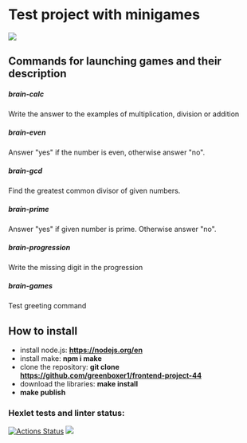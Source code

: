# Test project with minigames
<a href="https://asciinema.org/a/bVSrRLdi95AD519nUPyhCaQYS" target="_blank"><img src="https://asciinema.org/a/bVSrRLdi95AD519nUPyhCaQYS.svg" /></a>

## Commands for launching games and their description
##### brain-calc
Write the answer to the examples of multiplication, division or addition
##### brain-even
Answer "yes" if the number is even, otherwise answer "no".
##### brain-gcd
Find the greatest common divisor of given numbers.
##### brain-prime
Answer "yes" if given number is prime. Otherwise answer "no".
##### brain-progression
Write the missing digit in the progression
##### brain-games
Test greeting command

## How to install
- install node.js:   **https://nodejs.org/en**
- install make:   **npm i make**
- clone the repository:   **git clone https://github.com/greenboxer1/frontend-project-44**
- download the libraries:   **make install**
- **make publish**

### Hexlet tests and linter status:
[![Actions Status](https://github.com/greenboxer1/frontend-project-44/workflows/hexlet-check/badge.svg)](https://github.com/greenboxer1/frontend-project-44/actions)
<a href="https://codeclimate.com/github/greenboxer1/frontend-project-44/maintainability"><img src="https://api.codeclimate.com/v1/badges/9602640f883955ae47b2/maintainability" /></a>

